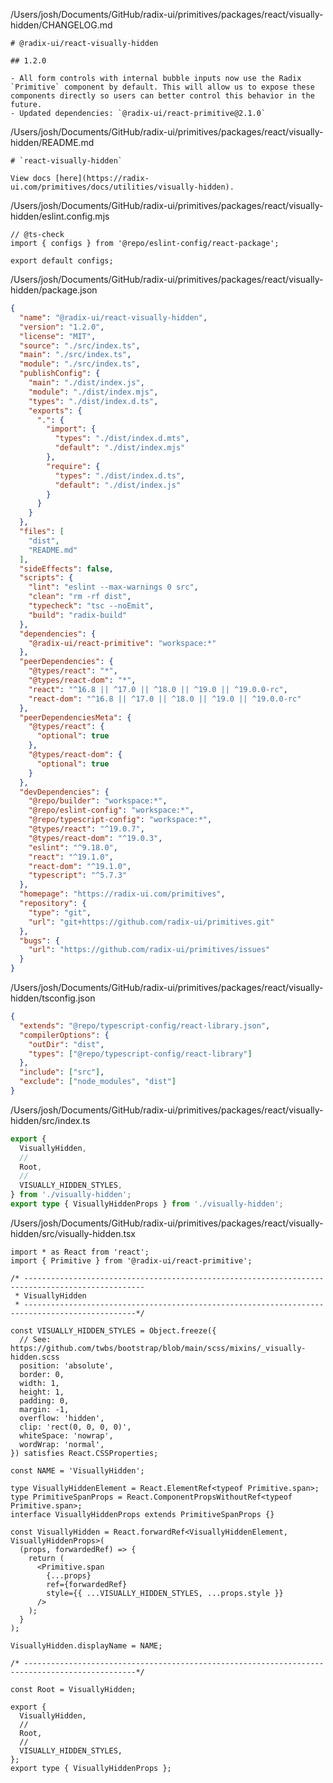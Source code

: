 /Users/josh/Documents/GitHub/radix-ui/primitives/packages/react/visually-hidden/CHANGELOG.md
```
# @radix-ui/react-visually-hidden

## 1.2.0

- All form controls with internal bubble inputs now use the Radix `Primitive` component by default. This will allow us to expose these components directly so users can better control this behavior in the future.
- Updated dependencies: `@radix-ui/react-primitive@2.1.0`

```
/Users/josh/Documents/GitHub/radix-ui/primitives/packages/react/visually-hidden/README.md
```
# `react-visually-hidden`

View docs [here](https://radix-ui.com/primitives/docs/utilities/visually-hidden).

```
/Users/josh/Documents/GitHub/radix-ui/primitives/packages/react/visually-hidden/eslint.config.mjs
```
// @ts-check
import { configs } from '@repo/eslint-config/react-package';

export default configs;

```
/Users/josh/Documents/GitHub/radix-ui/primitives/packages/react/visually-hidden/package.json
```json
{
  "name": "@radix-ui/react-visually-hidden",
  "version": "1.2.0",
  "license": "MIT",
  "source": "./src/index.ts",
  "main": "./src/index.ts",
  "module": "./src/index.ts",
  "publishConfig": {
    "main": "./dist/index.js",
    "module": "./dist/index.mjs",
    "types": "./dist/index.d.ts",
    "exports": {
      ".": {
        "import": {
          "types": "./dist/index.d.mts",
          "default": "./dist/index.mjs"
        },
        "require": {
          "types": "./dist/index.d.ts",
          "default": "./dist/index.js"
        }
      }
    }
  },
  "files": [
    "dist",
    "README.md"
  ],
  "sideEffects": false,
  "scripts": {
    "lint": "eslint --max-warnings 0 src",
    "clean": "rm -rf dist",
    "typecheck": "tsc --noEmit",
    "build": "radix-build"
  },
  "dependencies": {
    "@radix-ui/react-primitive": "workspace:*"
  },
  "peerDependencies": {
    "@types/react": "*",
    "@types/react-dom": "*",
    "react": "^16.8 || ^17.0 || ^18.0 || ^19.0 || ^19.0.0-rc",
    "react-dom": "^16.8 || ^17.0 || ^18.0 || ^19.0 || ^19.0.0-rc"
  },
  "peerDependenciesMeta": {
    "@types/react": {
      "optional": true
    },
    "@types/react-dom": {
      "optional": true
    }
  },
  "devDependencies": {
    "@repo/builder": "workspace:*",
    "@repo/eslint-config": "workspace:*",
    "@repo/typescript-config": "workspace:*",
    "@types/react": "^19.0.7",
    "@types/react-dom": "^19.0.3",
    "eslint": "^9.18.0",
    "react": "^19.1.0",
    "react-dom": "^19.1.0",
    "typescript": "^5.7.3"
  },
  "homepage": "https://radix-ui.com/primitives",
  "repository": {
    "type": "git",
    "url": "git+https://github.com/radix-ui/primitives.git"
  },
  "bugs": {
    "url": "https://github.com/radix-ui/primitives/issues"
  }
}

```
/Users/josh/Documents/GitHub/radix-ui/primitives/packages/react/visually-hidden/tsconfig.json
```json
{
  "extends": "@repo/typescript-config/react-library.json",
  "compilerOptions": {
    "outDir": "dist",
    "types": ["@repo/typescript-config/react-library"]
  },
  "include": ["src"],
  "exclude": ["node_modules", "dist"]
}

```
/Users/josh/Documents/GitHub/radix-ui/primitives/packages/react/visually-hidden/src/index.ts
```typescript
export {
  VisuallyHidden,
  //
  Root,
  //
  VISUALLY_HIDDEN_STYLES,
} from './visually-hidden';
export type { VisuallyHiddenProps } from './visually-hidden';

```
/Users/josh/Documents/GitHub/radix-ui/primitives/packages/react/visually-hidden/src/visually-hidden.tsx
```
import * as React from 'react';
import { Primitive } from '@radix-ui/react-primitive';

/* -------------------------------------------------------------------------------------------------
 * VisuallyHidden
 * -----------------------------------------------------------------------------------------------*/

const VISUALLY_HIDDEN_STYLES = Object.freeze({
  // See: https://github.com/twbs/bootstrap/blob/main/scss/mixins/_visually-hidden.scss
  position: 'absolute',
  border: 0,
  width: 1,
  height: 1,
  padding: 0,
  margin: -1,
  overflow: 'hidden',
  clip: 'rect(0, 0, 0, 0)',
  whiteSpace: 'nowrap',
  wordWrap: 'normal',
}) satisfies React.CSSProperties;

const NAME = 'VisuallyHidden';

type VisuallyHiddenElement = React.ElementRef<typeof Primitive.span>;
type PrimitiveSpanProps = React.ComponentPropsWithoutRef<typeof Primitive.span>;
interface VisuallyHiddenProps extends PrimitiveSpanProps {}

const VisuallyHidden = React.forwardRef<VisuallyHiddenElement, VisuallyHiddenProps>(
  (props, forwardedRef) => {
    return (
      <Primitive.span
        {...props}
        ref={forwardedRef}
        style={{ ...VISUALLY_HIDDEN_STYLES, ...props.style }}
      />
    );
  }
);

VisuallyHidden.displayName = NAME;

/* -----------------------------------------------------------------------------------------------*/

const Root = VisuallyHidden;

export {
  VisuallyHidden,
  //
  Root,
  //
  VISUALLY_HIDDEN_STYLES,
};
export type { VisuallyHiddenProps };

```
